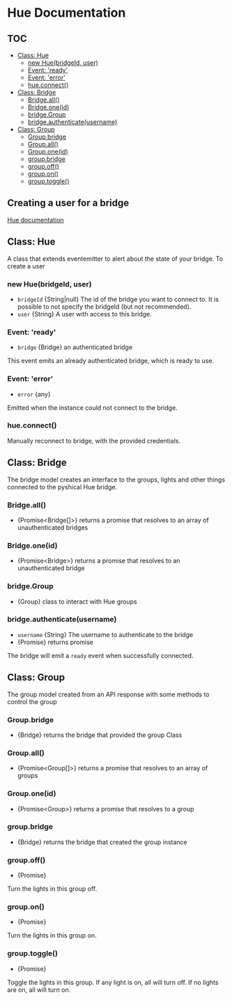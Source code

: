 # Hue Documentation

## TOC
- [Class: Hue](#class-hue)
  - [new Hue(bridgeId, user)](#new-huebridgeid-user)
  - [Event: 'ready'](#event-ready)
  - [Event: 'error'](#event-error)
  - [hue.connect()](#hueconnect)
- [Class: Bridge](#class-bridge)
  - [Bridge.all()](#bridgeall)
  - [Bridge.one(id)](#bridgeoneid)
  - [bridge.Group](#bridgegroup)
  - [bridge.authenticate(username)](#bridgeauthenticateusername)
- [Class: Group](#class-group)
  - [Group.bridge](#groupbridge)
  - [Group.all()](#groupall)
  - [Group.one(id)](#grouponeid)
  - [group.bridge](#groupbridge-1)
  - [group.off()](#groupoff)
  - [group.on()](#groupon)
  - [group.toggle()](#grouptoggle)

## Creating a user for a bridge
[Hue documentation](https://developers.meethue.com/develop/get-started-2/)

## Class: Hue

A class that extends eventemitter to alert about the state of your bridge. To create a user

### new Hue(bridgeId, user)
- `bridgeId` {String|null} The id of the bridge you want to connect to. It is possible to not specify the bridgeId (but not recommended).
- `user` {String} A user with access to this bridge.

### Event: 'ready'
 - `bridge` {Bridge} an authenticated bridge

This event emits an already authenticated bridge, which is ready to use.


### Event: 'error'
- `error` {any}

Emitted when the instance could not connect to the bridge.

### hue.connect()
Manually reconnect to bridge, with the provided credentials.

## Class: Bridge
The bridge model creates an interface to the groups, lights and other things connected to the pyshical Hue bridge.

### Bridge.all()
- {Promise\<Bridge[]\>} returns a promise that resolves to an array of unauthenticated bridges

### Bridge.one(id)
- {Promise\<Bridge\>} returns a promise that resolves to an unauthenticated bridge

### bridge.Group
-  {Group} class to interact with Hue groups

### bridge.authenticate(username)
- `username` {String} The username to authenticate to the bridge
- {Promise} returns promise

The bridge will emit a `ready` event when successfully connected.


## Class: Group
The group model created from an API response with some methods to control the group

### Group.bridge
- {Bridge} returns the bridge that provided the group Class

### Group.all()
- {Promise\<Group[]\>} returns a promise that resolves to an array of groups

### Group.one(id)
 - {Promise\<Group\>} returns a promise that resolves to a group

### group.bridge
- {Bridge} returns the bridge that created the group instance

### group.off()
- {Promise}

Turn the lights in this group off.

### group.on()
- {Promise}

Turn the lights in this group on.

### group.toggle()
- {Promise}

Toggle the lights in this group.
If any light is on, all will turn off.
If no lights are on, all will turn on.
